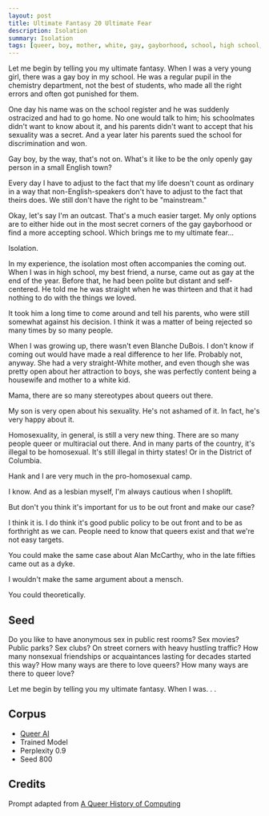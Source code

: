 ```yaml
---
layout: post
title: Ultimate Fantasy 20 Ultimate Fear
description: Isolation
summary: Isolation
tags: [queer, boy, mother, white, gay, gayborhood, school, high school, chemistry, stereotypes, illegal, isolation, outcast, Blanche DuBois, Alan McCarthy, dyke, lesbian, homosexual, sexuality, public policy, parents, secret, GPT-2, RunwayML]
---
```


Let me begin by telling you my ultimate fantasy. When I was a very young girl, there was a gay boy in my school. He was a regular pupil in the chemistry department, not the best of students, who made all the right errors and often got punished for them.

One day his name was on the school register and he was suddenly ostracized and had to go home. No one would talk to him; his schoolmates didn't want to know about it, and his parents didn't want to accept that his sexuality was a secret. And a year later his parents sued the school for discrimination and won.

Gay boy, by the way, that's not on. What's it like to be the only openly gay person in a small English town?

Every day I have to adjust to the fact that my life doesn't count as ordinary in a way that non-English-speakers don't have to adjust to the fact that theirs does. We still don't have the right to be "mainstream."

Okay, let's say I'm an outcast. That's a much easier target. My only options are to either hide out in the most secret corners of the gay gayborhood or find a more accepting school. Which brings me to my ultimate fear...

Isolation.

In my experience, the isolation most often accompanies the coming out. When I was in high school, my best friend, a nurse, came out as gay at the end of the year. Before that, he had been polite but distant and self-centered. He told me he was straight when he was thirteen and that it had nothing to do with the things we loved.

It took him a long time to come around and tell his parents, who were still somewhat against his decision. I think it was a matter of being rejected so many times by so many people.

When I was growing up, there wasn't even Blanche DuBois. I don't know if coming out would have made a real difference to her life. Probably not, anyway. She had a very straight-White mother, and even though she was pretty open about her attraction to boys, she was perfectly content being a housewife and mother to a white kid.

Mama, there are so many stereotypes about queers out there.

My son is very open about his sexuality. He's not ashamed of it. In fact, he's very happy about it.

Homosexuality, in general, is still a very new thing. There are so many people queer or multiracial out there. And in many parts of the country, it's illegal to be homosexual. It's still illegal in thirty states! Or in the District of Columbia.

Hank and I are very much in the pro-homosexual camp.

I know. And as a lesbian myself, I'm always cautious when I shoplift.

But don't you think it's important for us to be out front and make our case?

I think it is. I do think it's good public policy to be out front and to be as forthright as we can. People need to know that queers exist and that we're not easy targets.

You could make the same case about Alan McCarthy, who in the late fifties came out as a dyke.

I wouldn't make the same argument about a mensch.

You could theoretically.

## Seed

Do you like to have anonymous sex in public rest rooms? Sex movies? Public parks? Sex clubs? On street corners with heavy hustling traffic? How many nonsexual friendships or acquaintances lasting for decades started this way? How many ways are there to love queers? How many ways are there to queer love?

Let me begin by telling you my ultimate fantasy. When I was. . .

## Corpus

- [Queer AI](/queerai)
- Trained Model
- Perplexity 0.9
- Seed 800

## Credits

Prompt adapted from [A Queer History of Computing](https://rhizome.org/editorial/2013/feb/19/queer-computing-1/)
